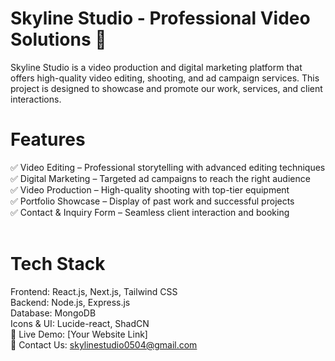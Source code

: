 # Skyline Studio - Professional Video Solutions 🎥
Skyline Studio is a video production and digital marketing platform that offers high-quality video editing, shooting, and ad campaign services. This project is designed to showcase and promote our work, services, and client interactions.

# Features
✅ Video Editing – Professional storytelling with advanced editing techniques <br>
✅ Digital Marketing – Targeted ad campaigns to reach the right audience <br>
✅ Video Production – High-quality shooting with top-tier equipment <br>
✅ Portfolio Showcase – Display of past work and successful projects <br>
✅ Contact & Inquiry Form – Seamless client interaction and booking
<br><br>

# Tech Stack
Frontend: React.js, Next.js, Tailwind CSS <br>
Backend: Node.js, Express.js <br>
Database: MongoDB <br>
Icons & UI: Lucide-react, ShadCN <br>
🚀 Live Demo: [Your Website Link] <br>
📩 Contact Us: skylinestudio0504@gmail.com